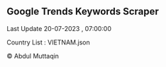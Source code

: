 

## Google Trends Keywords Scraper 
 
Last Update 20-07-2023 , 07:00:00

Country List :
VIETNAM.json



© Abdul Muttaqin 
